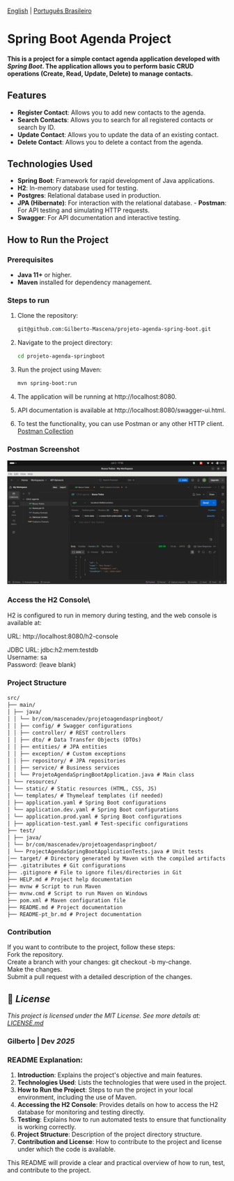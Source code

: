 [English](https://github.com/Gilberto-Mascena/projeto-agenda-spring-boot/blob/main/README.md) |
[Português Brasileiro](https://github.com/Gilberto-Mascena/projeto-agenda-spring-boot/blob/main/README-pt_br.md)

# Spring Boot Agenda Project

#### This is a project for a simple contact agenda application developed with _Spring Boot_. The application allows you to perform basic CRUD operations (Create, Read, Update, Delete) to manage contacts.

## Features

- **Register Contact**: Allows you to add new contacts to the agenda.
- **Search Contacts**: Allows you to search for all registered contacts or search by ID.
- **Update Contact**: Allows you to update the data of an existing contact.
- **Delete Contact**: Allows you to delete a contact from the agenda.

## Technologies Used

- **Spring Boot**: Framework for rapid development of Java applications.
- **H2**: In-memory database used for testing.
- **Postgres**: Relational database used in production.
- **JPA (Hibernate)**: For interaction with the relational database. - **Postman**: For API testing and simulating HTTP requests.
- **Swagger**: For API documentation and interactive testing.

## How to Run the Project

### Prerequisites

- **Java 11+** or higher.
- **Maven** installed for dependency management.

### Steps to run

1. Clone the repository:

    ```bash
    git@github.com:Gilberto-Mascena/projeto-agenda-spring-boot.git

2. Navigate to the project directory:

    ```bash
    cd projeto-agenda-springboot

3. Run the project using Maven:

    ```bash
    mvn spring-boot:run

4. The application will be running at http://localhost:8080.

5. API documentation is available at http://localhost:8080/swagger-ui.html.
6. To test the functionality, you can use Postman or any other HTTP client. [Postman Collection](/docs/imgs/CRUD%20agenda.postman_collection.json)

### Postman Screenshot

![postman](/docs/imgs/screenshot-postman.png)

### Access the H2 Console\

H2 is configured to run in memory during testing, and the web console is available at:

URL: http://localhost:8080/h2-console

JDBC URL: jdbc:h2:mem:testdb\
Username: sa\
Password: (leave blank)

### Project Structure

``` text
src/
├── main/
│ ├── java/
│ │ └── br/com/mascenadev/projetoagendaspringboot/
│ │ ├── config/ # Swagger configurations
│ │ ├── controller/ # REST controllers
│ │ ├── dto/ # Data Transfer Objects (DTOs)
│ │ ├── entities/ # JPA entities
│ │ ├── exception/ # Custom exceptions
│ │ ├── repository/ # JPA repositories
│ │ ├── service/ # Business services
│ │ └── ProjetoAgendaSpringBootApplication.java # Main class
│ └── resources/
│ └── static/ # Static resources (HTML, CSS, JS)
│ └── templates/ # Thymeleaf templates (if needed)
│ ├── application.yaml # Spring Boot configurations
│ └── application.dev.yaml # Spring Boot configurations
│ └── application.prod.yaml # Spring Boot configurations
│ ├── application-test.yaml # Test-specific configurations
├── test/
│ ├── java/
│ └── br/com/mascenadev/projetoagendaspringboot/
│ └── ProjectAgendaSpringBootApplicationTests.java # Unit tests
│── target/ # Directory generated by Maven with the compiled artifacts
├── .gitatributes # Git configurations
├── .gitignore # File to ignore files/directories in Git
├── HELP.md # Project help documentation
├── mvnw # Script to run Maven
├── mvnw.cmd # Script to run Maven on Windows
├── pom.xml # Maven configuration file
├── README.md # Project documentation
├── README-pt_br.md # Project documentation
```

### Contribution

If you want to contribute to the project, follow these steps:\
Fork the repository.\
Create a branch with your changes: git checkout -b my-change.\
Make the changes.\
Submit a pull request with a detailed description of the changes.

## 📜 *License*

*This project is licensed under the MIT License. See more details at:* [_LICENSE.md_](/LICENSE.md)

### Gilberto | Dev _2025_

### README Explanation:

1. **Introduction**: Explains the project's objective and main features.
2. **Technologies Used**: Lists the technologies that were used in the project.
3. **How to Run the Project**: Steps to run the project in your local environment, including the use of Maven.
4. **Accessing the H2 Console**: Provides details on how to access the H2 database for monitoring and testing
   directly.
5. **Testing**: Explains how to run automated tests to ensure that functionality is working
   correctly.
6. **Project Structure**: Description of the project directory structure.
7. **Contribution and License**: How to contribute to the project and license under which the code is available.

This README will provide a clear and practical overview of how to run, test, and contribute to the project.